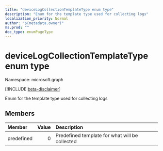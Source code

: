```yaml
---
title: "deviceLogCollectionTemplateType enum type"
description: "Enum for the template type used for collecting logs"
localization_priority: Normal
author: "$(metadata.owner)"
ms.prod: ""
doc_type: enumPageType
---
```


# deviceLogCollectionTemplateType enum type

Namespace: microsoft.graph

[!INCLUDE [beta-disclaimer](../../includes/beta-disclaimer.md)]

Enum for the template type used for collecting logs

## Members

| Member     | Value | Description                                    |
| :--------- | ----: | :--------------------------------------------- |
| predefined | 0     | Predefined template for what will be collected |